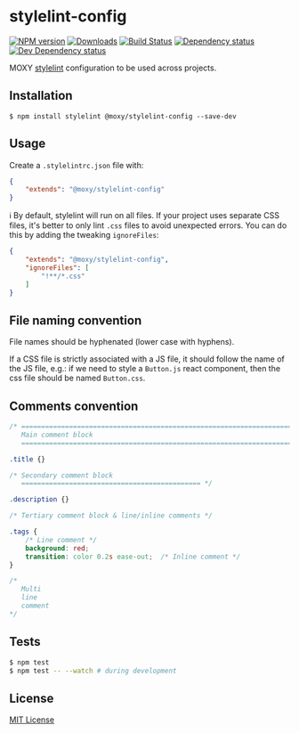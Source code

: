 # stylelint-config

[![NPM version][npm-image]][npm-url] [![Downloads][downloads-image]][npm-url] [![Build Status][build-status-image]][build-status-url] [![Dependency status][david-dm-image]][david-dm-url] [![Dev Dependency status][david-dm-dev-image]][david-dm-dev-url]


[npm-url]:https://npmjs.org/package/@moxy/stylelint-config
[npm-image]:https://img.shields.io/npm/v/@moxy/stylelint-config.svg
[downloads-image]:https://img.shields.io/npm/dm/@moxy/stylelint-config.svg
[build-status-url]:https://github.com/moxystudio/stylelint-config/actions
[build-status-image]:https://img.shields.io/github/workflow/status/moxystudio/stylelint-config/Node%20CI/master
[david-dm-url]:https://david-dm.org/moxystudio/stylelint-config
[david-dm-image]:https://img.shields.io/david/moxystudio/stylelint-config.svg
[david-dm-dev-url]:https://david-dm.org/moxystudio/stylelint-config?type=dev
[david-dm-dev-image]:https://img.shields.io/david/dev/moxystudio/stylelint-config.svg

MOXY [stylelint](http://stylelint.org/) configuration to be used across projects.


## Installation

```ssh
$ npm install stylelint @moxy/stylelint-config --save-dev
```

## Usage

Create a `.stylelintrc.json` file with:

```json
{
    "extends": "@moxy/stylelint-config"
}
```

ℹ️ By default, stylelint will run on all files. If your project uses separate CSS files, it's better to only lint `.css` files to avoid unexpected errors. You can do this by adding the tweaking `ignoreFiles`:

```json
{
    "extends": "@moxy/stylelint-config",
    "ignoreFiles": [
        "!**/*.css"
    ]
}
```


## File naming convention

File names should be hyphenated (lower case with hyphens).

If a CSS file is strictly associated with a JS file, it should follow the name of the JS file, e.g.: if we need to style a `Button.js` react component, then the css file should be named `Button.css`.


## Comments convention

```css
/* ==========================================================================
   Main comment block
   ========================================================================== */

.title {}

/* Secondary comment block
   ============================================= */

.description {}

/* Tertiary comment block & line/inline comments */

.tags {
    /* Line comment */
    background: red;
    transition: color 0.2s ease-out;  /* Inline comment */
}

/*
   Multi
   line
   comment
*/
```


## Tests

```sh
$ npm test
$ npm test -- --watch # during development
```

## License

[MIT License](http://opensource.org/licenses/MIT)
